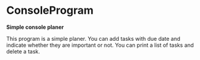 # ConsoleProgram

**Simple console planer**

This program is a simple planer. You can add tasks with due date and indicate whether they are important or not.
You can print a list of tasks and delete a task.